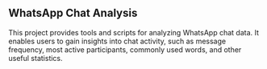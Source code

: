 ## WhatsApp Chat Analysis
This project provides tools and scripts for analyzing WhatsApp chat data. It enables users to gain insights into chat activity, such as message frequency, most active participants, commonly used words, and other useful statistics.
